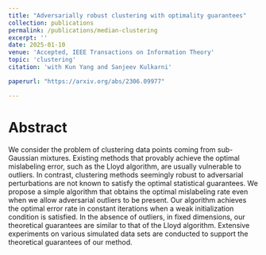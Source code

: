 ```yaml
---
title: "Adversarially robust clustering with optimality guarantees"
collection: publications
permalink: /publications/median-clustering
excerpt: ''
date: 2025-01-10
venue: 'Accepted, IEEE Transactions on Information Theory'
topic: 'clustering'
citation: 'with Kun Yang and Sanjeev Kulkarni'

paperurl: "https://arxiv.org/abs/2306.09977"

---
```


Abstract
========

We consider the problem of clustering data points coming from sub-Gaussian mixtures.
Existing methods that provably achieve the optimal mislabeling error, such as the 
Lloyd algorithm, are usually vulnerable to outliers. In contrast, clustering methods
seemingly robust to adversarial perturbations are not known to satisfy the optimal 
statistical guarantees. We propose a simple algorithm that obtains the optimal
mislabeling rate even when we allow adversarial outliers to be present. Our algorithm
achieves the optimal error rate in constant iterations when a weak initialization
condition is satisfied. In the absence of outliers, in fixed dimensions, our theoretical
guarantees are similar to that of the Lloyd algorithm. Extensive experiments on various
simulated data sets are conducted to support the theoretical guarantees of our method.
